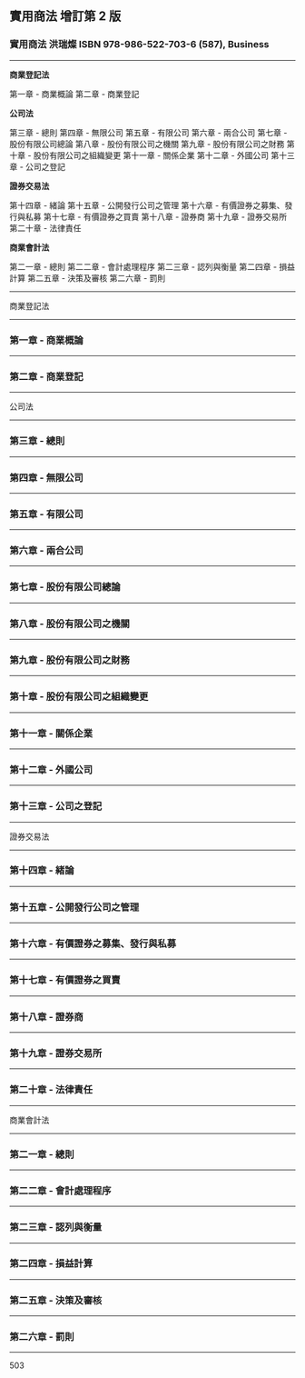 ## 實用商法 增訂第 2 版

### 實用商法 洪瑞燦 ISBN 978-986-522-703-6 (587), Business

---

**商業登記法**

第一章 - 商業概論
第二章 - 商業登記

**公司法**

第三章 - 總則
第四章 - 無限公司
第五章 - 有限公司
第六章 - 兩合公司
第七章 - 股份有限公司總論
第八章 - 股份有限公司之機關
第九章 - 股份有限公司之財務
第十章 - 股份有限公司之組織變更
第十一章 - 關係企業
第十二章 - 外國公司
第十三章 - 公司之登記

**證券交易法**

第十四章 - 緒論
第十五章 - 公開發行公司之管理
第十六章 - 有價證券之募集、發行與私募
第十七章 - 有價證券之買賣
第十八章 - 證券商
第十九章 - 證券交易所
第二十章 - 法律責任

**商業會計法**

第二一章 - 總則
第二二章 - 會計處理程序
第二三章 - 認列與衡量
第二四章 - 損益計算
第二五章 - 決策及審核
第二六章 - 罰則

---

商業登記法

---

### 第一章 - 商業概論

---

### 第二章 - 商業登記

---

公司法

---

### 第三章 - 總則

---

### 第四章 - 無限公司

---

### 第五章 - 有限公司

---

### 第六章 - 兩合公司

---

### 第七章 - 股份有限公司總論

---

### 第八章 - 股份有限公司之機關

---

### 第九章 - 股份有限公司之財務

---

### 第十章 - 股份有限公司之組織變更

---

### 第十一章 - 關係企業

---

### 第十二章 - 外國公司

---

### 第十三章 - 公司之登記

---

證券交易法

---

### 第十四章 - 緒論

---

### 第十五章 - 公開發行公司之管理

---

### 第十六章 - 有價證券之募集、發行與私募

---

### 第十七章 - 有價證券之買賣

---

### 第十八章 - 證券商

---

### 第十九章 - 證券交易所

---

### 第二十章 - 法律責任

---

商業會計法

---

### 第二一章 - 總則

---

### 第二二章 - 會計處理程序

---

### 第二三章 - 認列與衡量

---

### 第二四章 - 損益計算

---

### 第二五章 - 決策及審核

---

### 第二六章 - 罰則

---

503
